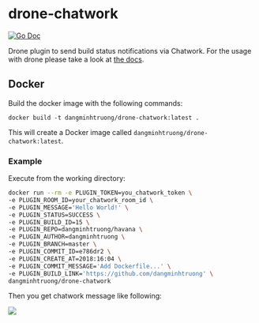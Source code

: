 # drone-chatwork

[![Go Doc](http://ci.framgia.vn/api/badges/framgia/ci-v3/status.svg)](http://dangminhtruong.space)

Drone plugin to send build status notifications via Chatwork. For the usage with drone  please take a look at [the docs](http://readme.drone.io/).

## Docker

Build the docker image with the following commands:

```
docker build -t dangminhtruong/drone-chatwork:latest .
```

This will create a Docker image called `dangminhtruong/drone-chatwork:latest`.

### Example
Execute from the working directory:

```sh
docker run --rm -e PLUGIN_TOKEN=you_chatwork_token \
-e PLUGIN_ROOM_ID=your_chatwork_room_id \
-e PLUGIN_MESSAGE='Hello World!' \
-e PLUGIN_STATUS=SUCCESS \
-e PLUGIN_BUILD_ID=15 \
-e PLUGIN_REPO=dangminhtruong/havana \
-e PLUGIN_AUTHOR=dangminhtruong \
-e PLUGIN_BRANCH=master \
-e PLUGIN_COMMIT_ID=e786dr2 \
-e PLUGIN_CREATE_AT=2018:16:04 \
-e PLUGIN_COMMIT_MESSAGE='Add Dockerfile...' \
-e PLUGIN_BUILD_LINK='https://github.com/dangminhtruong' \
dangminhtruong/drone-chatwork
```

Then you get chatwork message like following:

![][logo]

[logo]: rea.png